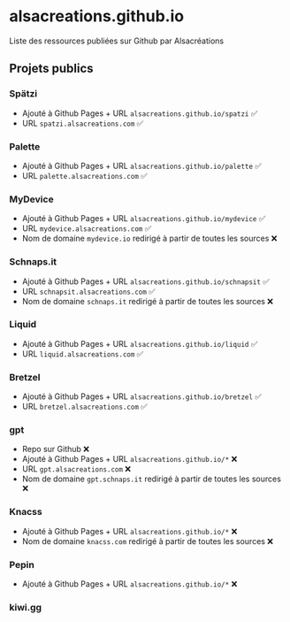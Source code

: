 # alsacreations.github.io

Liste des ressources publiées sur Github par Alsacréations

## Projets publics

### Spätzi

- Ajouté à Github Pages + URL `alsacreations.github.io/spatzi` ✅
- URL `spatzi.alsacreations.com` ✅

### Palette

- Ajouté à Github Pages + URL `alsacreations.github.io/palette` ✅
- URL `palette.alsacreations.com` ✅

### MyDevice

- Ajouté à Github Pages + URL `alsacreations.github.io/mydevice` ✅
- URL `mydevice.alsacreations.com` ✅
- Nom de domaine `mydevice.io` redirigé à partir de toutes les sources ❌

### Schnaps.it

- Ajouté à Github Pages + URL `alsacreations.github.io/schnapsit` ✅
- URL `schnapsit.alsacreations.com` ✅
- Nom de domaine `schnaps.it` redirigé à partir de toutes les sources ❌

### Liquid

- Ajouté à Github Pages + URL `alsacreations.github.io/liquid` ✅
- URL `liquid.alsacreations.com` ✅

### Bretzel

- Ajouté à Github Pages + URL `alsacreations.github.io/bretzel` ✅
- URL `bretzel.alsacreations.com` ✅

### gpt

- Repo sur Github ❌
- Ajouté à Github Pages + URL `alsacreations.github.io/*` ❌
- URL `gpt.alsacreations.com` ❌
- Nom de domaine `gpt.schnaps.it` redirigé à partir de toutes les sources ❌

### Knacss

- Ajouté à Github Pages + URL `alsacreations.github.io/*` ❌
- Nom de domaine `knacss.com` redirigé à partir de toutes les sources ❌

### Pepin

- Ajouté à Github Pages + URL `alsacreations.github.io/*` ❌

### kiwi.gg
